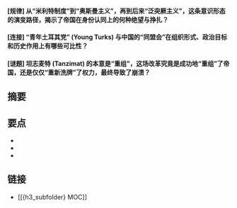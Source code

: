 #### [规律] 从“米利特制度”到“奥斯曼主义”，再到后来“泛突厥主义”，这条意识形态的演变路径，揭示了帝国在身份认同上的何种绝望与挣扎？


#### [连接] “青年土耳其党” (Young Turks) 与中国的“同盟会”在组织形式、政治目标和历史作用上有哪些可比性？


#### [谜题] 坦志麦特 (Tanzimat) 的本意是“重组”，这场改革究竟是成功地“重组”了帝国，还是仅仅“重新洗牌”了权力，最终导致了崩溃？


## 摘要


## 要点

- 
- 
- 

## 链接

- [[{h3_subfolder} MOC]]
